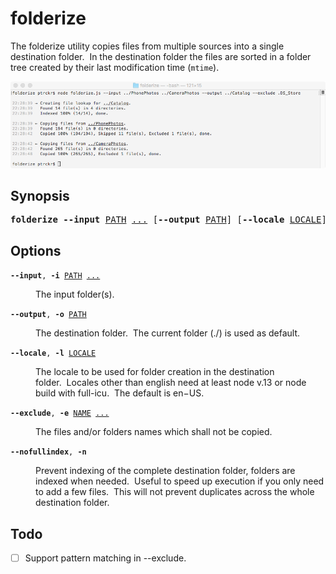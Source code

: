 # folderize
The folderize utility copies files from multiple sources into a single destination folder.&nbsp;&nbsp;In the destination folder the files are sorted in a folder tree created by their last modification time (`mtime`).

![Termial Preview](./preview/terminal.png)

## Synopsis
<pre><b>folderize</b> <b>--input</b> <ins>PATH</ins> <ins>...</ins> [<b>--output</b> <ins>PATH</ins>] [<b>--locale</b> <ins>LOCALE</ins>] [<b>--exclude</b> <ins>NAME</ins> <ins>...</ins>] [<b>--nofullindex</b>]</pre>

## Options

<div><code><b>--input</b>, <b>-i</b> <ins>PATH</ins> <ins>...</ins></code></div>
<dl><dd>The input folder(s).</dd></dl>

<div><code><b>--output</b>, <b>-o</b> <ins>PATH</ins></code></div>
<dl><dd>The destination folder.&nbsp;&nbsp;The current folder (./) is used as default.</dd></dl>

<div><code><b>--locale</b>, <b>-l</b> <ins>LOCALE</ins></code></div>
<dl><dd>The locale to be used for folder creation in the destination folder.&nbsp;&nbsp;Locales other than english need at least node v.13 or node build with full-icu.&nbsp;&nbsp;The default is en−US.</pre></dd></dl>

<div><code><b>--exclude</b>, <b>-e</b> <ins>NAME</ins> <ins>...</ins></code></div>
<dl><dd>The files and/or folders names which shall not be copied.</pre></dd></dl>

<div><code><b>--nofullindex</b>, <b>-n</b></code></div>
<dl><dd>Prevent indexing of the complete destination folder, folders are indexed when needed.&nbsp;&nbsp;Useful to speed up execution if you only need to add a few files.&nbsp;&nbsp;This will not prevent duplicates across the whole destination folder.</dd></dl>

## Todo

- [ ] Support pattern matching in --exclude.
